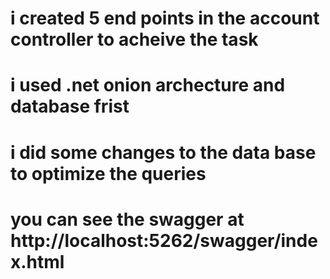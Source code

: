 #  i created 5 end points in the account controller to acheive the task 
 # i used .net onion archecture and database frist 
 # i did some changes to the data base to optimize the queries
# you can see the swagger at http://localhost:5262/swagger/index.html

